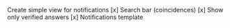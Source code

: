 Create simple view for notifications [x]
Search bar (coincidences) [x]
Show only verified answers [x]
Notifications template